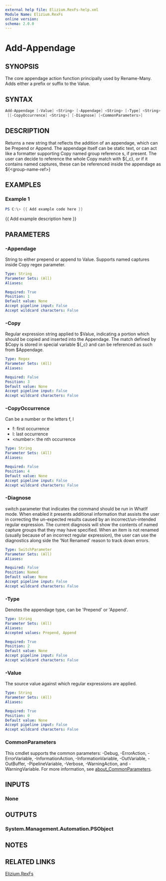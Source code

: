 ```yaml
---
external help file: Elizium.RexFs-help.xml
Module Name: Elizium.RexFs
online version:
schema: 2.0.0
---
```


# Add-Appendage

## SYNOPSIS

The core appendage action function principally used by Rename-Many. Adds either
a prefix or suffix to the Value.

## SYNTAX

```powershell
Add-Appendage [-Value] <String> [-Appendage] <String> [-Type] <String> [[-Copy] <Regex>]
 [[-CopyOccurrence] <String>] [-Diagnose] [<CommonParameters>]
```

## DESCRIPTION

Returns a new string that reflects the addition of an appendage, which can be Prepend
or Append. The appendage itself can be static text, or can act like a formatter supporting
Copy named group reference s, if present. The user can decide to reference the whole Copy
match with ${_c}, or if it contains named captures, these can be referenced inside the
appendage as ${\<group-name-ref\>}

## EXAMPLES

### Example 1

```powershell
PS C:\> {{ Add example code here }}
```

{{ Add example description here }}

## PARAMETERS

### -Appendage

String to either prepend or append to Value. Supports named captures inside Copy regex
parameter.

```yaml
Type: String
Parameter Sets: (All)
Aliases:

Required: True
Position: 1
Default value: None
Accept pipeline input: False
Accept wildcard characters: False
```

### -Copy

Regular expression string applied to $Value, indicating a portion which should be copied and
inserted into the Appendage. The match defined by $Copy is stored in special variable ${_c} and
can be referenced as such from $Appendage.

```yaml
Type: Regex
Parameter Sets: (All)
Aliases:

Required: False
Position: 3
Default value: None
Accept pipeline input: False
Accept wildcard characters: False
```

### -CopyOccurrence

Can be a number or the letters f, l

* f: first occurrence
* l: last occurrence
* \<number\>: the nth occurrence

```yaml
Type: String
Parameter Sets: (All)
Aliases:

Required: False
Position: 4
Default value: None
Accept pipeline input: False
Accept wildcard characters: False
```

### -Diagnose

switch parameter that indicates the command should be run in WhatIf mode. When enabled
it presents additional information that assists the user in correcting the un-expected
results caused by an incorrect/un-intended regular expression. The current diagnosis
will show the contents of named capture groups that they may have specified. When an item
is not renamed (usually because of an incorrect regular expression), the user can use the
diagnostics along side the 'Not Renamed' reason to track down errors.

```yaml
Type: SwitchParameter
Parameter Sets: (All)
Aliases:

Required: False
Position: Named
Default value: None
Accept pipeline input: False
Accept wildcard characters: False
```

### -Type

Denotes the appendage type, can be 'Prepend' or 'Append'.

```yaml
Type: String
Parameter Sets: (All)
Aliases:
Accepted values: Prepend, Append

Required: True
Position: 2
Default value: None
Accept pipeline input: False
Accept wildcard characters: False
```

### -Value

The source value against which regular expressions are applied.

```yaml
Type: String
Parameter Sets: (All)
Aliases:

Required: True
Position: 0
Default value: None
Accept pipeline input: False
Accept wildcard characters: False
```

### CommonParameters

This cmdlet supports the common parameters: -Debug, -ErrorAction, -ErrorVariable, -InformationAction, -InformationVariable, -OutVariable, -OutBuffer, -PipelineVariable, -Verbose, -WarningAction, and -WarningVariable. For more information, see [about_CommonParameters](http://go.microsoft.com/fwlink/?LinkID=113216).

## INPUTS

### None

## OUTPUTS

### System.Management.Automation.PSObject

## NOTES

## RELATED LINKS

[Elizium.RexFs](https://github.com/EliziumNet/RexFs)
